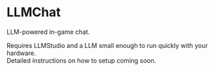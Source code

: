 # LLMChat
LLM-powered in-game chat.

Requires LLMStudio and a LLM small enough to run quickly with your hardware.  
Detailed instructions on how to setup coming soon.
